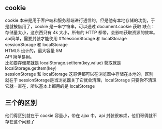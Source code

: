 ## cookie 
cookie 本来是用于客户端和服务器端进行通信的，但是他有本地存储的功能，于是就被借用了，cookie 是一串字符串，可以通过 document.cookie  获取
缺点：存储量太小，这东西只有 4k 大小，所有的 HTTP 都带，会影响获取资源的效率。api简单，需要封装才能使用
##sessionStorage 和 localStorage
sessionStorage 和 localStorage    
HTML5 设计的，最大容量 5M   
API 简单易用。   
比如要存储那就是 localStorage.setItem(key,value) 获取就是 localStorage.getItem(key)   
sessionStorage 和 localStorage 这哥俩都可以在浏览器中存储在本地的，区别就在于   sessionStorage是当浏览器关了它就会清理，localStorage 只要你不清理它就一直在，所以基本上都用的是 localStorage   
## 三个的区别  
他们得区别就在于 cookie 容量小，带在 ajax 中，api 封装很麻烦，他们哥俩就不存在这个问题了